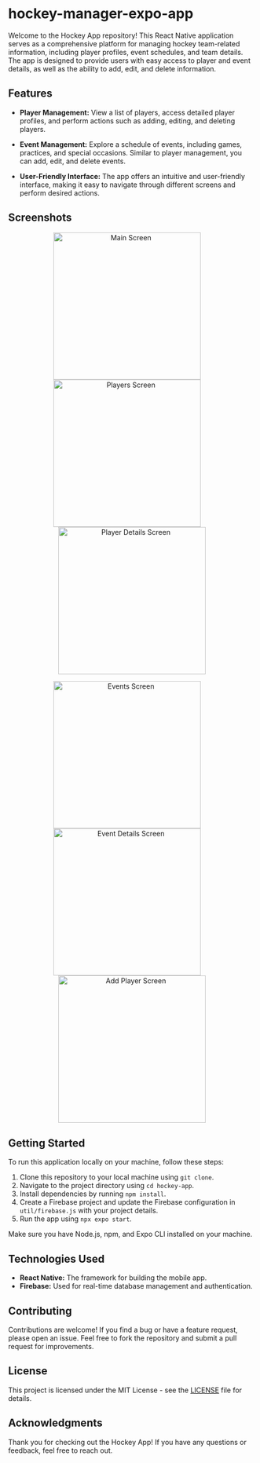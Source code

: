 # hockey-manager-expo-app

Welcome to the Hockey App repository! 
This React Native application serves as a comprehensive platform for managing hockey team-related information, including player profiles, event schedules, and team details. The app is designed to provide users with easy access to player and event details, as well as the ability to add, edit, and delete information.

## Features

- **Player Management:** View a list of players, access detailed player profiles, and perform actions such as adding, editing, and deleting players.

- **Event Management:** Explore a schedule of events, including games, practices, and special occasions. Similar to player management, you can add, edit, and delete events.

- **User-Friendly Interface:** The app offers an intuitive and user-friendly interface, making it easy to navigate through different screens and perform desired actions.

## Screenshots

<p align="center">
  <img src="https://github.com/DenisHki/hockey-manager-expo-app/blob/master/images/home.png" alt="Main Screen" width="300" style="margin-right: 20px">
  <img src="https://github.com/DenisHki/hockey-manager-expo-app/blob/master/images/players.png" alt="Players Screen" width="300" style="margin-right: 20px">
  <img src="https://github.com/DenisHki/hockey-manager-expo-app/blob/master/images/player_details.png" alt="Player Details Screen" width="300">
</p>

<p align="center">
  <img src="https://github.com/DenisHki/hockey-manager-expo-app/blob/master/images/events.png" alt="Events Screen" width="300" style="margin-right: 20px">
  <img src="https://github.com/DenisHki/hockey-manager-expo-app/blob/master/images/event_details.png" alt="Event Details Screen" width="300" style="margin-right: 20px">
  <img src="https://github.com/DenisHki/hockey-manager-expo-app/blob/master/images/add_player.png" alt="Add Player Screen" width="300">
</p>



## Getting Started

To run this application locally on your machine, follow these steps:

1. Clone this repository to your local machine using `git clone`.
2. Navigate to the project directory using `cd hockey-app`.
3. Install dependencies by running `npm install`.
4. Create a Firebase project and update the Firebase configuration in `util/firebase.js` with your project details.
5. Run the app using `npx expo start`.

Make sure you have Node.js, npm, and Expo CLI installed on your machine.

## Technologies Used

- **React Native:** The framework for building the mobile app.
- **Firebase:** Used for real-time database management and authentication.

## Contributing

Contributions are welcome! If you find a bug or have a feature request, please open an issue. 
Feel free to fork the repository and submit a pull request for improvements.

## License

This project is licensed under the MIT License - see the [LICENSE](/LICENSE) file for details.

## Acknowledgments

Thank you for checking out the Hockey App! 
If you have any questions or feedback, feel free to reach out. 

